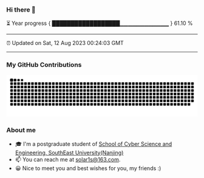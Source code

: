 ### Hi there 👋

⏳ Year progress { ██████████████████▁▁▁▁▁▁▁▁▁▁▁▁ } 61.10 %

---

⏰ Updated on Sat, 12 Aug 2023 00:24:03 GMT

---
### My GitHub Contributions    

![](https://raw.githubusercontent.com/chenzongyao200127/chenzongyao200127/main/assets/github-contribution-grid-snake.svg)          

### About me   

- 🎓 I'm a postgraduate student of [School of Cyber Science and Engineering, SouthEast University(Nanjing)](https://www.seu.edu.cn/)
- 📫 You can reach me at [solar1s@163.com](mailto:solar1s@163.com).
- 😀 Nice to meet you and best wishes for you, my friends :)  


